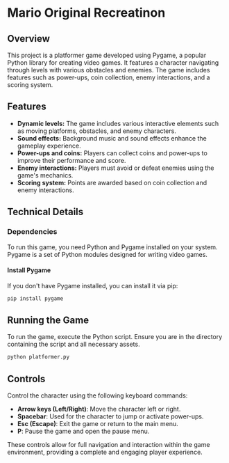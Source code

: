 # Mario Original Recreatinon

## Overview

This project is a platformer game developed using Pygame, a popular Python library for creating video games. It features a character navigating through levels with various obstacles and enemies. The game includes features such as power-ups, coin collection, enemy interactions, and a scoring system.

## Features

- **Dynamic levels:** The game includes various interactive elements such as moving platforms, obstacles, and enemy characters.
- **Sound effects:** Background music and sound effects enhance the gameplay experience.
- **Power-ups and coins:** Players can collect coins and power-ups to improve their performance and score.
- **Enemy interactions:** Players must avoid or defeat enemies using the game's mechanics.
- **Scoring system:** Points are awarded based on coin collection and enemy interactions.

## Technical Details

### Dependencies

To run this game, you need Python and Pygame installed on your system. Pygame is a set of Python modules designed for writing video games.

#### Install Pygame

If you don't have Pygame installed, you can install it via pip:

```bash
pip install pygame
```

## Running the Game

To run the game, execute the Python script. Ensure you are in the directory containing the script and all necessary assets.

```bash
python platformer.py
```


## Controls

Control the character using the following keyboard commands:

- **Arrow keys (Left/Right)**: Move the character left or right.
- **Spacebar**: Used for the character to jump or activate power-ups.
- **Esc (Escape)**: Exit the game or return to the main menu.
- **P**: Pause the game and open the pause menu.

These controls allow for full navigation and interaction within the game environment, providing a complete and engaging player experience.





